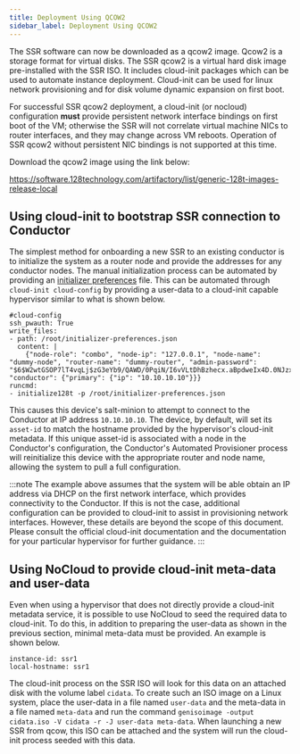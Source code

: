 ```yaml
---
title: Deployment Using QCOW2
sidebar_label: Deployment Using QCOW2
---
```


The SSR software can now be downloaded as a qcow2 image. Qcow2 is a storage format for virtual disks. The SSR qcow2 is a virtual hard disk image pre-installed with the SSR ISO. It includes cloud-init packages which can be used to automate instance deployment. Cloud-init can be used for linux network provisioning and for disk volume dynamic expansion on first boot.

For successful SSR qcow2 deployment, a cloud-init (or nocloud) configuration **must** provide persistent network interface bindings on first boot of the VM; otherwise the SSR will not correlate virtual machine NICs to router interfaces, and they may change across VM reboots. Operation of SSR qcow2 without persistent NIC bindings is not supported at this time.

Download the qcow2 image using the link below:

<!-- markdown-link-check-disable-next-line -->
https://software.128technology.com/artifactory/list/generic-128t-images-release-local

## Using cloud-init to bootstrap SSR connection to Conductor

The simplest method for onboarding a new SSR to an existing conductor is to initialize the system as a router node and provide the addresses for any conductor nodes. The manual initialization process can be automated by providing an [initializer preferences](initializer_preferences.md) file. This can be automated through `cloud-init cloud-config` by providing a user-data to a cloud-init capable hypervisor similar to what is shown below.

```
#cloud-config
ssh_pwauth: True
write_files:
- path: /root/initializer-preferences.json
  content: |
    {"node-role": "combo", "node-ip": "127.0.0.1", "node-name": "dummy-node", "router-name": "dummy-router", "admin-password": "$6$W2wtGSOP7lT4vqLj$zG3eYb9/QAWD/0PqiN/I6vVLtDhBzhecx.aBpdweIx4D.0NJzxIUGVRRBQPmO9K8LlU/Jj8iBaL3OS7aa75KD1", "conductor": {"primary": {"ip": "10.10.10.10"}}}
runcmd:
- initialize128t -p /root/initializer-preferences.json
```

This causes this device's salt-minion to attempt to connect to the Conductor at IP address `10.10.10.10`. The device, by default, will set its `asset-id` to match the hostname provided by the hypervisor's cloud-init metadata. If this unique asset-id is associated with a node in the Conductor's configuration, the Conductor's Automated Provisioner process will reinitialize this device with the appropriate router and node name, allowing the system to pull a full configuration.

:::note
The example above assumes that the system will be able obtain an IP address via DHCP on the first network interface, which provides connectivity to the Conductor. If this is not the case, additional configuration can be provided to cloud-init to assist in provisioning network interfaces. However, these details are beyond the scope of this document. Please consult the official cloud-init documentation and the documentation for your particular hypervisor for further guidance.
:::

## Using NoCloud to provide cloud-init meta-data and user-data

Even when using a hypervisor that does not directly provide a cloud-init metadata service, it is possible to use NoCloud to seed the required data to cloud-init. To do this, in addition to preparing the user-data as shown in the previous section, minimal meta-data must be provided. An example is shown below.

```
instance-id: ssr1
local-hostname: ssr1
```

The cloud-init process on the SSR ISO will look for this data on an attached disk with the volume label `cidata`. To create such an ISO image on a Linux system, place the user-data in a file named `user-data` and the meta-data in a file named `meta-data` and run the command `genisoimage -output cidata.iso -V cidata -r -J user-data meta-data`. When launching a new SSR from qcow, this ISO can be attached and the system will run the cloud-init process seeded with this data.
